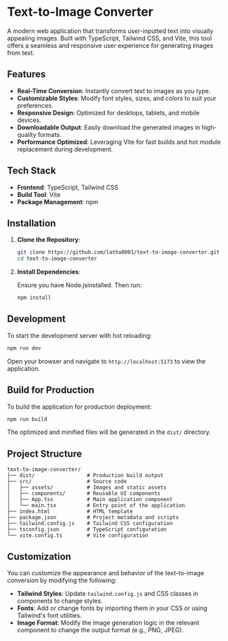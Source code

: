# Text-to-Image Converter

A modern web application that transforms user-inputted text into visually appealing images. Built with TypeScript, Tailwind CSS, and Vite, this tool offers a seamless and responsive user experience for generating images from text.

## Features

* **Real-Time Conversion**: Instantly convert text to images as you type.
* **Customizable Styles**: Modify font styles, sizes, and colors to suit your preferences.
* **Responsive Design**: Optimized for desktops, tablets, and mobile devices.
* **Downloadable Output**: Easily download the generated images in high-quality formats.
* **Performance Optimized**: Leveraging Vite for fast builds and hot module replacement during development.

## Tech Stack

* **Frontend**: TypeScript, Tailwind CSS
* **Build Tool**: Vite
* **Package Management**: npm

## Installation

1. **Clone the Repository**:

   ```bash
   git clone https://github.com/latha0001/text-to-image-converter.git
   cd text-to-image-converter
   ```

2. **Install Dependencies**:

   Ensure you have Node.jsinstalled. Then run:

   ```bash
   npm install
   ```

## Development

To start the development server with hot reloading:

```bash
npm run dev
```

Open your browser and navigate to `http://localhost:5173` to view the application.

## Build for Production

To build the application for production deployment:

```bash
npm run build
```

The optimized and minified files will be generated in the `dist/` directory.

## Project Structure

```
text-to-image-converter/
├── dist/                 # Production build output
├── src/                  # Source code
│   ├── assets/           # Images and static assets
│   ├── components/       # Reusable UI components
│   ├── App.tsx           # Main application component
│   └── main.tsx          # Entry point of the application
├── index.html            # HTML template
├── package.json          # Project metadata and scripts
├── tailwind.config.js    # Tailwind CSS configuration
├── tsconfig.json         # TypeScript configuration
└── vite.config.ts        # Vite configuration
```

## Customization

You can customize the appearance and behavior of the text-to-image conversion by modifying the following:

* **Tailwind Styles**: Update `tailwind.config.js` and CSS classes in components to change styles.
* **Fonts**: Add or change fonts by importing them in your CSS or using Tailwind's font utilities.
* **Image Format**: Modify the image generation logic in the relevant component to change the output format (e.g., PNG, JPEG).

